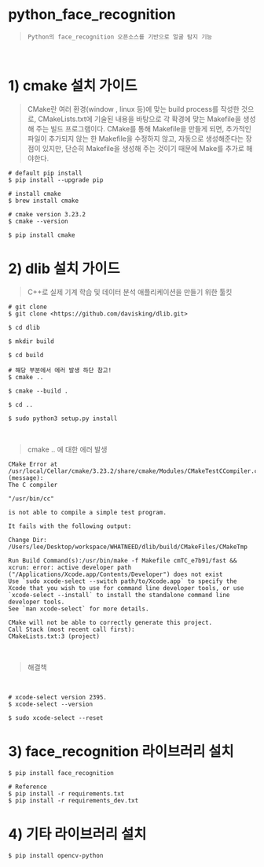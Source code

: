 # python_face_recognition

> `Python의 face_recognition 오픈소스를 기반으로 얼굴 탐지 기능` 

<br>

# 1) cmake 설치 가이드 

> CMake란 여러 환경(window , linux 등)에 맞는 build process를 작성한 것으로, 
CMakeLists.txt에 기술된 내용을 바탕으로 각 확경에 맞는 Makefile을 생성해 주는 빌드 프로그램이다. 
CMake를 통해 Makefile을 만들게 되면, 추가적인 파일이 추가되지 않는 한 Makefile을 수정하지 않고, 자동으로 생성해준다는 장점이 있지만,
단순히 Makefile을 생성해 주는 것이기 때문에 Make를 추가로 해야한다.


    # default pip install 
    $ pip install --upgrade pip

    # install cmake 
    $ brew install cmake

    # cmake version 3.23.2
    $ cmake --version 

    $ pip install cmake


# 2) dlib 설치 가이드
> C++로 실제 기계 학습 및 데이터 분석 애플리케이션을 만들기 위한 툴킷

    # git clone
    $ git clone <https://github.com/davisking/dlib.git>

    $ cd dlib

    $ mkdir build

    $ cd build

    # 해당 부분에서 에러 발생 하단 참고!
    $ cmake ..

    $ cmake --build .

    $ cd ..

    $ sudo python3 setup.py install

 
<br>
    
> cmake .. 에 대한 에러 발생

    CMake Error at /usr/local/Cellar/cmake/3.23.2/share/cmake/Modules/CMakeTestCCompiler.cmake:69 (message):
    The C compiler

    "/usr/bin/cc"

    is not able to compile a simple test program.

    It fails with the following output:

    Change Dir: /Users/lee/Desktop/workspace/WHATNEED/dlib/build/CMakeFiles/CMakeTmp

    Run Build Command(s):/usr/bin/make -f Makefile cmTC_e7b91/fast && xcrun: error: active developer path ("/Applications/Xcode.app/Contents/Developer") does not exist
    Use `sudo xcode-select --switch path/to/Xcode.app` to specify the Xcode that you wish to use for command line developer tools, or use `xcode-select --install` to install the standalone command line developer tools.
    See `man xcode-select` for more details.

    CMake will not be able to correctly generate this project.
    Call Stack (most recent call first):
    CMakeLists.txt:3 (project)

<br> 

> 해결책
<br>


    # xcode-select version 2395.
    $ xcode-select --version

    $ sudo xcode-select --reset

# 3) face_recognition 라이브러리 설치

    $ pip install face_recognition

    # Reference 
    $ pip install -r requirements.txt
    $ pip install -r requirements_dev.txt

# 4) 기타 라이브러리 설치

    $ pip install opencv-python


 